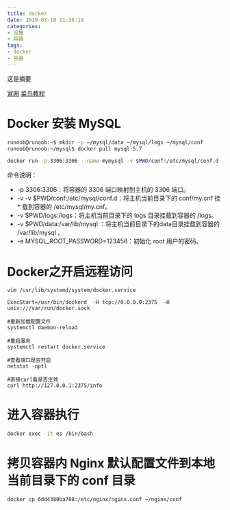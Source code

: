 ```yaml
---
title: docker
date: 2019-03-10 11:36:16
categories:
- 设施
- 容器
tags: 
- docker
- 容器
---
```

这是摘要
<!-- more -->
[官网](https://docs.docker-cn.com/)
[菜鸟教程](http://www.runoob.com/docker/docker-tutorial.html)
# Docker 安装 MySQL
```bash
runoob@runoob:~$ mkdir -p ~/mysql/data ~/mysql/logs ~/mysql/conf
runoob@runoob:~/mysql$ docker pull mysql:5.7

docker run -p 3306:3306 --name mymysql -v $PWD/conf:/etc/mysql/conf.d -v $PWD/logs:/logs -v $PWD/data:/var/lib/mysql -e MYSQL_ROOT_PASSWORD=123456 -d mysql:5.6

```
命令说明：
* -p 3306:3306：将容器的 3306 端口映射到主机的 3306 端口。
* -v -v $PWD/conf:/etc/mysql/conf.d：将主机当前目录下的 conf/my.cnf 挂* 载到容器的 /etc/mysql/my.cnf。
* -v $PWD/logs:/logs：将主机当前目录下的 logs 目录挂载到容器的 /logs。
* -v $PWD/data:/var/lib/mysql ：将主机当前目录下的data目录挂载到容器的 /var/lib/mysql 。
* -e MYSQL_ROOT_PASSWORD=123456：初始化 root 用户的密码。

# Docker之开启远程访问

```
vim /usr/lib/systemd/system/docker.service

ExecStart=/usr/bin/dockerd  -H tcp://0.0.0.0:2375  -H unix:///var/run/docker.sock

#重新加载配置文件
systemctl daemon-reload    

#重启服务
systemctl restart docker.service 

#查看端口是否开启
netstat -nptl

#直接curl看是否生效
curl http://127.0.0.1:2375/info

```
# 进入容器执行
```bash
docker exec -it es /bin/bash
```
# 拷贝容器内 Nginx 默认配置文件到本地当前目录下的 conf 目录
```bash
docker cp 6dd4380ba708:/etc/nginx/nginx.conf ~/nginx/conf
```
